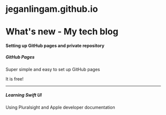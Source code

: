 # jeganlingam.github.io

<h1>What's new - My tech blog</h1>
<h4>Setting up GitHub pages and private repository </h4>

<h5>GitHub Pages</h5>
<p>Super simple and easy to set up GitHub pages</p>
<p>It is free!</p>

<hr>

<h5>Learning Swift UI</h5>
<p>Using Pluralsight and Apple developer documentation</p>
